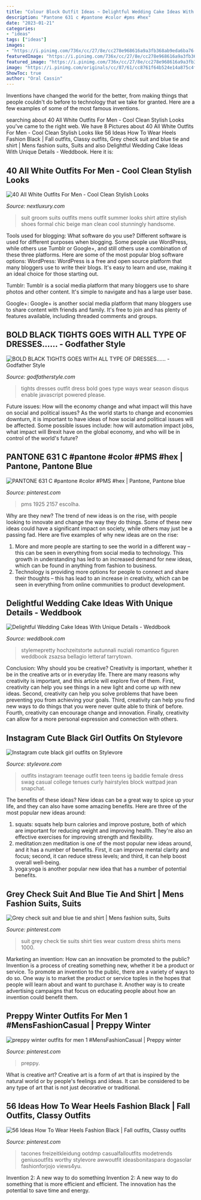 ```yaml
---
title: "Colour Block Outfit Ideas ~ Delightful Wedding Cake Ideas With Unique Details"
description: "Pantone 631 c #pantone #color #pms #hex"
date: "2023-01-21"
categories:
- "ideas"
tags: ["ideas"]
images:
- "https://i.pinimg.com/736x/cc/27/8e/cc278e968616a9a3fb368ab9eda6ba76--grey-check-suit-blue-ties.jpg"
featuredImage: "https://i.pinimg.com/736x/cc/27/8e/cc278e968616a9a3fb368ab9eda6ba76--grey-check-suit-blue-ties.jpg"
featured_image: "https://i.pinimg.com/736x/cc/27/8e/cc278e968616a9a3fb368ab9eda6ba76--grey-check-suit-blue-ties.jpg"
image: "https://i.pinimg.com/originals/cc/87/61/cc8761f64b524e14a875c4f0b17def7e.jpg"
ShowToc: true
author: "Oral Cassin"
---
```



Inventions have changed the world for the better, from making things that people couldn't do before to technology that we take for granted. Here are a few examples of some of the most famous inventions.

	

		
searching about 40 All White Outfits For Men - Cool Clean Stylish Looks you've came to the right web. We have 8 Pictures about 40 All White Outfits For Men - Cool Clean Stylish Looks like 56 Ideas How To Wear Heels Fashion Black | Fall outfits, Classy outfits, Grey check suit and blue tie and shirt | Mens fashion suits, Suits and also Delightful Wedding Cake Ideas With Unique Details - Weddbook. Here it is:
		
    
## 40 All White Outfits For Men - Cool Clean Stylish Looks

<img loading=lazy src="http://nextluxury.com/wp-content/uploads/masculine-all-white-outfits-for-men.jpg" onerror="this.onerror=null;this.src='https://tse4.mm.bing.net/th?id=OIP.BzZITyKg-PDvcg2qNd1xaQAAAA&amp;pid=15.1';" alt="40 All White Outfits For Men - Cool Clean Stylish Looks">

_Source: nextluxury.com_

>suit groom suits outfits mens outfit summer looks shirt attire stylish shoes formal chic beige man clean cool stunningly handsome. 

	

Tools used for blogging: What software do you use?
Different software is used for different purposes when blogging. Some people use WordPress, while others use Tumblr or Google+, and still others use a combination of these three platforms. Here are some of the most popular blog software options: 
WordPress: WordPress is a free and open source platform that many bloggers use to write their blogs. It's easy to learn and use, making it an ideal choice for those starting out. 

Tumblr: Tumblr is a social media platform that many bloggers use to share photos and other content. It's simple to navigate and has a large user base. 

Google+: Google+ is another social media platform that many bloggers use to share content with friends and family. It's free to join and has plenty of features available, including threaded comments and groups.

    
## BOLD BLACK TIGHTS GOES WITH ALL TYPE OF DRESSES...... - Godfather Style

<img loading=lazy src="http://godfatherstyle.com/wp-content/uploads/2015/10/black-tights-dress.jpg" onerror="this.onerror=null;this.src='https://tse3.mm.bing.net/th?id=OIP.1CvUgLmaQf1fCsByYlkoCAHaLH&amp;pid=15.1';" alt="BOLD BLACK TIGHTS GOES WITH ALL TYPE OF DRESSES...... - Godfather Style">

_Source: godfatherstyle.com_

>tights dresses outfit dress bold goes type ways wear season disqus enable javascript powered please. 

	

Future issues: How will the economy change and what impact will this have on social and political issues?
As the world starts to change and economies downturn, it is important to have ideas of how social and political issues will be affected. Some possible issues include: how will automation impact jobs, what impact will Brexit have on the global economy, and who will be in control of the world's future?

    
## PANTONE 631 C #pantone #color #PMS #hex | Pantone, Pantone Blue

<img loading=lazy src="https://i.pinimg.com/originals/cc/87/61/cc8761f64b524e14a875c4f0b17def7e.jpg" onerror="this.onerror=null;this.src='https://tse1.mm.bing.net/th?id=OIP.45VA8b7xk1w06oZhltt1PgHaLH&amp;pid=15.1';" alt="PANTONE 631 C #pantone #color #PMS #hex | Pantone, Pantone blue">

_Source: pinterest.com_

>pms 1925 2157 escolha. 

	

Why are they new?
The trend of new ideas is on the rise, with people looking to innovate and change the way they do things. Some of these new ideas could have a significant impact on society, while others may just be a passing fad. Here are five examples of why new ideas are on the rise: 
1) More and more people are starting to see the world in a different way – this can be seen in everything from social media to technology. This growth in understanding has led to an increased demand for new ideas, which can be found in anything from fashion to business. 
2) Technology is providing more options for people to connect and share their thoughts – this has lead to an increase in creativity, which can be seen in everything from online communities to product development.

    
## Delightful Wedding Cake Ideas With Unique Details - Weddbook

<img loading=lazy src="http://s3.weddbook.com/t1/1/9/7/1976572/delightful-wedding-cake-ideas-with-unique-details.jpg" onerror="this.onerror=null;this.src='https://tse1.mm.bing.net/th?id=OIP.nRalYs2snXPIxY4y_MiPKgHaLH&amp;pid=15.1';" alt="Delightful Wedding Cake Ideas With Unique Details - Weddbook">

_Source: weddbook.com_

>stylemepretty hochzeitstorte autunnali nuziali romantico figuren weddbook zsazsa bellagio letteraf tarrytown. 

	

Conclusion: Why should you be creative?
Creativity is important, whether it be in the creative arts or in everyday life. There are many reasons why creativity is important, and this article will explore five of them. First, creativity can help you see things in a new light and come up with new ideas. Second, creativity can help you solve problems that have been preventing you from achieving your goals. Third, creativity can help you find new ways to do things that you were never quite able to think of before. Fourth, creativity can encourage change and innovation. Finally, creativity can allow for a more personal expression and connection with others.

    
## Instagram Cute Black Girl Outfits On Stylevore

<img loading=lazy src="https://www.stylevore.com/wp-content/uploads/2019/06/wattpad-fanfiction-oscar-diaz-x-oc-on-my-block-fanfiction-who-wouldve-thought-that-one-little-party-15604097128lp4c.jpg" onerror="this.onerror=null;this.src='https://tse2.mm.bing.net/th?id=OIP.Eha7K3Q7FjVNNkVdqOwttAHaNK&amp;pid=15.1';" alt="Instagram cute black girl outfits on Stylevore">

_Source: stylevore.com_

>outfits instagram teenage outfit teen teens ig baddie female dress swag casual college tenues curly hairstyles block wattpad jean snapchat. 

	

The benefits of these ideas?
New ideas can be a great way to spice up your life, and they can also have some amazing benefits. Here are three of the most popular new ideas around: 
1. squats: squats help burn calories and improve posture, both of which are important for reducing weight and improving health. They're also an effective exercises for improving strength and flexibility. 
2. meditation:zen meditation is one of the most popular new ideas around, and it has a number of benefits. First, it can improve mental clarity and focus; second, it can reduce stress levels; and third, it can help boost overall well-being. 
3. yoga:yoga is another popular new idea that has a number of potential benefits.

    
## Grey Check Suit And Blue Tie And Shirt | Mens Fashion Suits, Suits

<img loading=lazy src="https://i.pinimg.com/736x/cc/27/8e/cc278e968616a9a3fb368ab9eda6ba76--grey-check-suit-blue-ties.jpg" onerror="this.onerror=null;this.src='https://tse2.mm.bing.net/th?id=OIP.hbkC_af8cj6f75RgR_re0QHaJ3&amp;pid=15.1';" alt="Grey check suit and blue tie and shirt | Mens fashion suits, Suits">

_Source: pinterest.com_

>suit grey check tie suits shirt ties wear custom dress shirts mens 1000. 

	

Marketing an invention: How can an innovation be promoted to the public?
Invention is a process of creating something new, whether it be a product or service. To promote an invention to the public, there are a variety of ways to do so. One way is to market the product or service toples in the hopes that people will learn about and want to purchase it. Another way is to create advertising campaigns that focus on educating people about how an invention could benefit them.

    
## Preppy Winter Outfits For Men 1 #MensFashionCasual | Preppy Winter

<img loading=lazy src="https://i.pinimg.com/736x/58/fd/0b/58fd0bfc1b293ff87bc62803ddfcb455.jpg" onerror="this.onerror=null;this.src='https://tse2.mm.bing.net/th?id=OIP.bR_kWa3pj7WocDDiZgZBrwHaLH&amp;pid=15.1';" alt="preppy winter outfits for men 1 #MensFashionCasual | Preppy winter">

_Source: pinterest.com_

>preppy. 

	

What is creative art?
Creative art is a form of art that is inspired by the natural world or by people's feelings and ideas. It can be considered to be any type of art that is not just decorative or traditional.

    
## 56 Ideas How To Wear Heels Fashion Black | Fall Outfits, Classy Outfits

<img loading=lazy src="https://i.pinimg.com/736x/98/83/12/9883121fcf3c34bb2c7f81d6dfd4f932.jpg" onerror="this.onerror=null;this.src='https://tse2.mm.bing.net/th?id=OIP.3g7LFTuIUckkiCE_DRRcJgAAAA&amp;pid=15.1';" alt="56 Ideas How To Wear Heels Fashion Black | Fall outfits, Classy outfits">

_Source: pinterest.com_

>tacones freizeitkleidung ootdmp casualfalloutfits modetrends geniusoutfits worthy stylevore awwoutfit ideasbonitaspara dogasolar fashionforjojo views4yu. 

	

Invention 2: A new way to do something
Invention 2: A new way to do something that is more efficient and efficient. The innovation has the potential to save time and energy.

